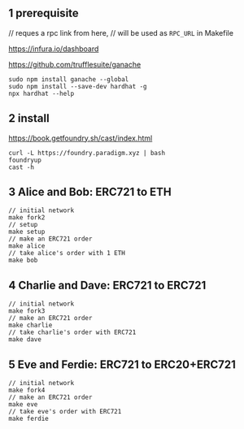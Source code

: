 

## 1 prerequisite
// reques a rpc link from here, 
// will be used as `RPC_URL` in Makefile

https://infura.io/dashboard


https://github.com/trufflesuite/ganache
```
sudo npm install ganache --global
sudo npm install --save-dev hardhat -g
npx hardhat --help
```

## 2 install
https://book.getfoundry.sh/cast/index.html
```
curl -L https://foundry.paradigm.xyz | bash
foundryup
cast -h
```

## 3 Alice and Bob: ERC721 to ETH
```
// initial network
make fork2
// setup
make setup
// make an ERC721 order
make alice
// take alice's order with 1 ETH
make bob
```

## 4 Charlie and Dave: ERC721 to ERC721
```
// initial network
make fork3
// make an ERC721 order
make charlie
// take charlie's order with ERC721
make dave
```

## 5 Eve and Ferdie: ERC721 to ERC20+ERC721
```
// initial network
make fork4
// make an ERC721 order
make eve
// take eve's order with ERC721
make ferdie
```
